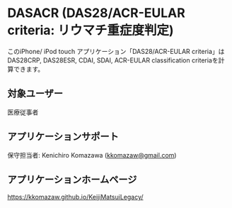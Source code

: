 # DASACR (DAS28/ACR-EULAR criteria: リウマチ重症度判定)

このiPhone/ iPod touch アプリケーション「DAS28/ACR-EULAR criteria」はDAS28CRP, DAS28ESR, CDAI, SDAI, ACR-EULAR classification criteriaを計算できます。

## 対象ユーザー
医療従事者

## アプリケーションサポート
保守担当者: Kenichiro Komazawa (kkomazaw@gmail.com)

## アプリケーションホームページ
https://kkomazaw.github.io/KeijiMatsuiLegacy/
